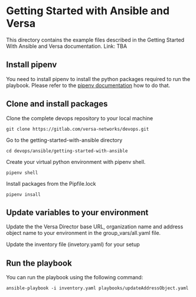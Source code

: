 # Getting Started with Ansible and Versa
This directory contains the example files described in the Getting Started With Ansible and Versa documentation. Link: TBA

## Install pipenv
You need to install pipenv to install the python packages required to run the playbook. Please refer to the [pipenv documentation](https://pipenv.pypa.io) how to do that. 

## Clone and install packages

Clone the complete devops repository to your local machine

`git clone https://gitlab.com/versa-networks/devops.git`

Go to the getting-started-with-ansible directory

`cd devops/ansible/getting-started-with-ansible`

Create your virtual python environment with pipenv shell. 

`pipenv shell`

Install packages from the Pipfile.lock

`pipenv insall`


## Update variables to your environment

Update the the Versa Director base URL, organization name and address object name to your environment in the group_vars/all.yaml file. 

Update the inventory file (invetory.yaml) for your setup

## Run the playbook

You can run the playbook using the following command: 

`ansible-playbook -i inventory.yaml playbooks/updateAddressObject.yaml`
